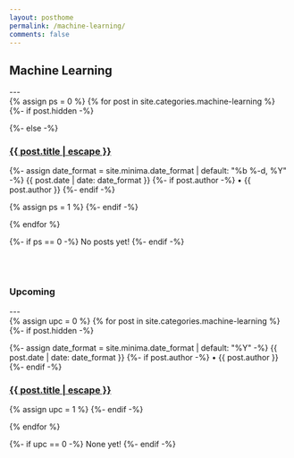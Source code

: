 ```yaml
---
layout: posthome
permalink: /machine-learning/
comments: false
---
```

<h2 class="post-list-heading">Machine Learning</h2>
---
<br>
<div>
{% assign ps = 0 %}
{% for post in site.categories.machine-learning %}
  {%- if post.hidden -%}
      <p></p>
  {%- else -%}
      <div>
      <h3 class="post-title p-name" itemprop="name headline"><a href="{{ post.url | relative_url }}">{{ post.title | escape }}</a></h3>
      <p class="post-meta">
        <time class="dt-published" datetime="{{ page.date | date_to_xmlschema }}" itemprop="datePublished">
          {%- assign date_format = site.minima.date_format | default: "%b %-d, %Y" -%}
          {{ post.date | date: date_format }}
        </time>
        {%- if post.author -%}
          • <span itemprop="author" itemscope itemtype="http://schema.org/Person"><span class="p-author h-card" itemprop="name">{{ post.author }}</span></span>
        {%- endif -%}</p>
      </div>
      {% assign ps = 1 %}
  {%- endif -%}
 
{% endfor %}
</div>

{%- if ps == 0 -%}
    No posts yet!
{%- endif -%}

<br><br>
<h3 class="post-list-heading">Upcoming</h3>
---
<br>
<div>
{% assign upc = 0 %}
{% for post in site.categories.machine-learning %}
  {%- if post.hidden -%}
      <div>
      <p class="post-meta">
        <time class="dt-published" datetime="{{ page.date | date_to_xmlschema }}" itemprop="datePublished">
          {%- assign date_format = site.minima.date_format | default: "%Y" -%}
          {{ post.date | date: date_format }}
        </time>
        {%- if post.author -%}
          • <span itemprop="author" itemscope itemtype="http://schema.org/Person"><span class="p-author h-card" itemprop="name">{{ post.author }}</span></span>
        {%- endif -%}</p>
      <h3 class="post-title p-name" itemprop="name headline"><a href="">{{ post.title | escape }}</a></h3>
      </div>
      {% assign upc = 1 %}
  {%- endif -%}

{% endfor %}
</div>

{%- if upc == 0 -%}
    None yet!
{%- endif -%}

